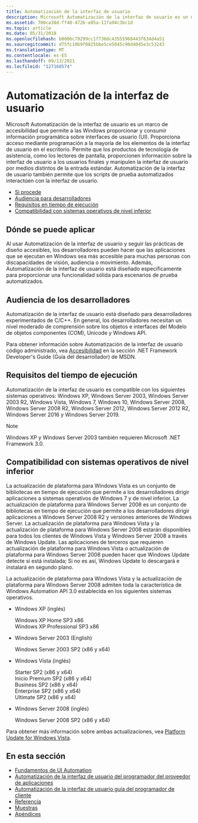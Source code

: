```yaml
---
title: Automatización de la interfaz de usuario
description: Microsoft Automatización de la interfaz de usuario es un marco de accesibilidad que permite a las Windows proporcionar y consumir información programática sobre interfaces de usuario (UI).
ms.assetid: 700ca38d-ff40-472b-a95a-11fa94c3bc1d
ms.topic: article
ms.date: 05/31/2018
ms.openlocfilehash: b8006c79299cc1f736dc43555968443f634d4a51
ms.sourcegitcommit: d75fc10b9f0825bbe5ce5045c90d4045e3c53243
ms.translationtype: MT
ms.contentlocale: es-ES
ms.lasthandoff: 09/13/2021
ms.locfileid: "127168574"
---
```

# <a name="ui-automation"></a>Automatización de la interfaz de usuario

Microsoft Automatización de la interfaz de usuario es un marco de accesibilidad que permite a las Windows proporcionar y consumir información programática sobre interfaces de usuario (UI). Proporciona acceso mediante programación a la mayoría de los elementos de la interfaz de usuario en el escritorio. Permite que los productos de tecnología de asistencia, como los lectores de pantalla, proporcionen información sobre la interfaz de usuario a los usuarios finales y manipulen la interfaz de usuario por medios distintos de la entrada estándar. Automatización de la interfaz de usuario también permite que los scripts de prueba automatizados interactúen con la interfaz de usuario.

-   [Si procede](#where-applicable)
-   [Audiencia para desarrolladores](#developer-audience)
-   [Requisitos en tiempo de ejecución](#run-time-requirements)
-   [Compatibilidad con sistemas operativos de nivel inferior](#support-for-down-level-operating-systems)

## <a name="where-applicable"></a>Dónde se puede aplicar

Al usar Automatización de la interfaz de usuario y seguir las prácticas de diseño accesibles, los desarrolladores pueden hacer que las aplicaciones que se ejecutan en Windows sea más accesible para muchas personas con discapacidades de visión, audiencia o movimiento. Además, Automatización de la interfaz de usuario está diseñado específicamente para proporcionar una funcionalidad sólida para escenarios de prueba automatizados.

## <a name="developer-audience"></a>Audiencia de los desarrolladores

Automatización de la interfaz de usuario está diseñado para desarrolladores experimentados de C/C++. En general, los desarrolladores necesitan un nivel moderado de comprensión sobre los objetos e interfaces del Modelo de objetos componentes (COM), Unicode y Windows API.

Para obtener información sobre Automatización de la interfaz de usuario código administrado, vea [Accesibilidad](/dotnet/framework/ui-automation/) en la sección .NET Framework Developer's Guide (Guía del desarrollador) de MSDN.

## <a name="run-time-requirements"></a>Requisitos del tiempo de ejecución

Automatización de la interfaz de usuario es compatible con los siguientes sistemas operativos: Windows XP, Windows Server 2003, Windows Server 2003 R2, Windows Vista, Windows 7, Windows 10, Windows Server 2008, Windows Server 2008 R2, Windows Server 2012, Windows Server 2012 R2, Windows Server 2016 y Windows Server 2019.

> [!Note]  
> Windows XP y Windows Server 2003 también requieren Microsoft .NET Framework 3.0.

 

## <a name="support-for-down-level-operating-systems"></a>Compatibilidad con sistemas operativos de nivel inferior

La actualización de plataforma para Windows Vista es un conjunto de bibliotecas en tiempo de ejecución que permite a los desarrolladores dirigir aplicaciones a sistemas operativos de Windows 7 y de nivel inferior. La actualización de plataforma para Windows Server 2008 es un conjunto de bibliotecas en tiempo de ejecución que permite a los desarrolladores dirigir aplicaciones a Windows Server 2008 R2 y versiones anteriores de Windows Server. La actualización de plataforma para Windows Vista y la actualización de plataforma para Windows Server 2008 estarán disponibles para todos los clientes de Windows Vista y Windows Server 2008 a través de Windows Update. Las aplicaciones de terceros que requieren actualización de plataforma para Windows Vista o actualización de plataforma para Windows Server 2008 pueden hacer que Windows Update detecte si está instalada; Si no es así, Windows Update lo descargará e instalará en segundo plano.

La actualización de plataforma para Windows Vista y la actualización de plataforma para Windows Server 2008 admiten toda la característica de Windows Automation API 3.0 establecida en los siguientes sistemas operativos.

-   Windows XP (inglés) <dl> Windows XP Home SP3 x86  
    Windows XP Professional SP3 x86  
    </dl>
-   Windows Server 2003 (English) <dl> Windows Server 2003 SP2 (x86 y x64)  
    </dl>
-   Windows Vista (inglés) <dl> Starter SP2 (x86 y x64)  
    Inicio Premium SP2 (x86 y x64)  
    Business SP2 (x86 y x64)  
    Enterprise SP2 (x86 y x64)  
    Ultimate SP2 (x86 y x64)  
    </dl>
-   Windows Server 2008 (inglés) <dl> Windows Server 2008 SP2 (x86 y x64)  
    </dl>

Para obtener más información sobre ambas actualizaciones, vea [Platform Update for Windows Vista](../win7ip/platform-update-for-windows-vista-portal.md).

## <a name="in-this-section"></a>En esta sección

-   [Fundamentos de UI Automation](entry-uiautocore-overview.md)
-   [Automatización de la interfaz de usuario del programador del proveedor de aplicaciones](uiauto-providerportal.md)
-   [Automatización de la interfaz de usuario guía del programador de cliente](uiauto-clientportal.md)
-   [Referencia](entry-uiautocore-ref.md)
-   [Muestras](samples-entry.md)
-   [Apéndices](appendix-entry.md)

 

 